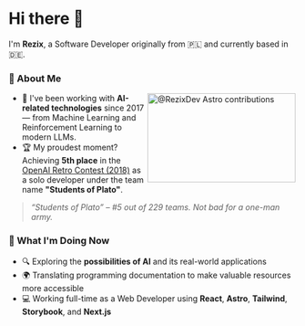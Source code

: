 # Hi there 👋

I'm **Rezix**, a Software Developer originally from 🇵🇱 and currently based in 🇩🇪.

### 🚀 About Me

<a href="https://astro.badg.es/contributor/RezixDev/" target="_blank" rel="noopener">
  <img align="right" src="https://astro.badg.es/v2/contributor/RezixDev.svg" alt="@RezixDev Astro contributions" title="Astro contributions" width="260" height="156">
</a>

* 🧠 I've been working with **AI-related technologies** since 2017 — from Machine Learning and Reinforcement Learning to modern LLMs.
* 🏆 My proudest moment? Achieving **5th place** in the [OpenAI Retro Contest (2018)](https://openai.com/index/retro-contest-results/) as a solo developer under the team name **"Students of Plato"**.

> *“Students of Plato” – #5 out of 229 teams. Not bad for a one-man army.*

### 💼 What I'm Doing Now

* 🔍 Exploring the **possibilities of AI** and its real-world applications
* 🌍 Translating programming documentation to make valuable resources more accessible
* 💻 Working full-time as a Web Developer using **React**, **Astro**, **Tailwind**, **Storybook**, and **Next.js**



